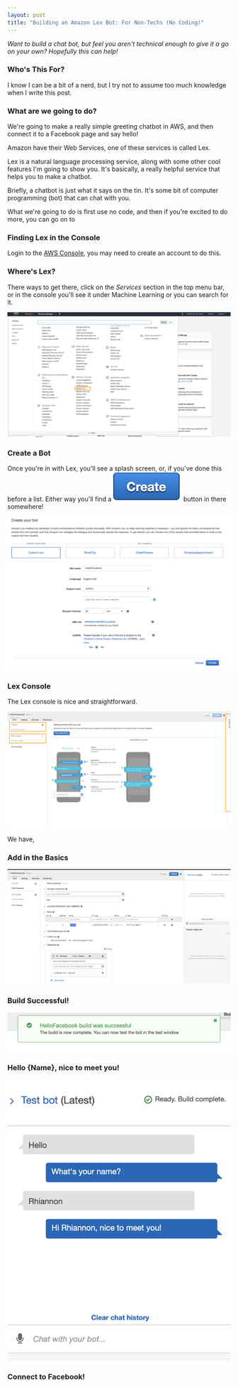 ```yaml
---
layout: post
title: "Building an Amazon Lex Bot: For Non-Techs (No Coding)"
---
```


_Want to build a chat bot, but feel you aren't technical enough to give it a go on your own? Hopefully this can help!_

### Who's This For?

I know I can be a bit of a nerd, but I try not to assume too much knowledge when I write this post. 

### What are we going to do? 

We're going to make a really simple greeting chatbot in AWS, and then connect it to a Facebook page and say hello!

Amazon have their Web Services, one of these services is called Lex. 

Lex is a natural language processing service, along with some other cool features I'm going to show you. It's basically, a really helpful service that helps you to make a chatbot. 

Briefly, a chatbot is just what it says on the tin. It's some bit of computer programming (bot) that can chat with you. 

What we're going to do is first use no code, and then if you're excited to do more, you can go on to 

### Finding Lex in the Console

Login to the [AWS Console](https://console.aws.amazon.com/console/home), you may need to create an account to do this. 

### Where's Lex?

There ways to get there, click on the *Services* section in the top menu bar, or in the console you'll see it under Machine Learning or you can search for it. 

![Lex in Console](../images/aws-service-catalogue-lex.png)

### Create a Bot

Once you're in with Lex, you'll see a splash screen, or, if you've done this before a list. Either way you'll find a ![Lex in Console](../images/aws-create-bot-button.png) button in there somewhere!

![Lex in Console](../images/aws-create-bot.png)

### Lex Console
The Lex console is nice and straightforward. 

![Lex in Console](../images/aws-create-bot-blank.png)

We have, 

### Add in the Basics

![Lex in Console](../images/aws-create-bot-basic-greeting.png)

### Build Successful!

![Lex in Console](../images/aws-create-bot-build-success.png)

### Hello \{Name}, nice to meet you!

![Lex in Console](../images/aws-create-bot-greeting-chat.png)

### Connect to Facebook!